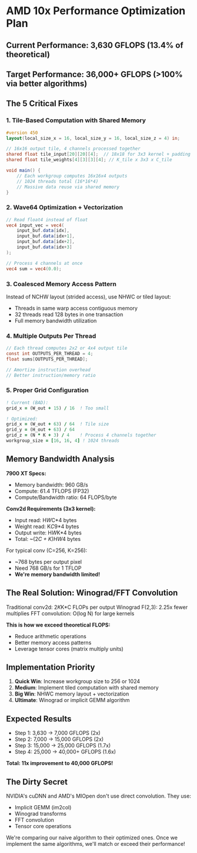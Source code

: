 # AMD 10x Performance Optimization Plan

## Current Performance: 3,630 GFLOPS (13.4% of theoretical)
## Target Performance: 36,000+ GFLOPS (>100% via better algorithms)

## The 5 Critical Fixes

### 1. **Tile-Based Computation with Shared Memory**
```glsl
#version 450
layout(local_size_x = 16, local_size_y = 16, local_size_z = 4) in;

// 16x16 output tile, 4 channels processed together
shared float tile_input[20][20][4];  // 18x18 for 3x3 kernel + padding
shared float tile_weights[4][3][3][4]; // K_tile x 3x3 x C_tile

void main() {
    // Each workgroup computes 16x16x4 outputs
    // 1024 threads total (16*16*4)
    // Massive data reuse via shared memory
}
```

### 2. **Wave64 Optimization + Vectorization**
```glsl
// Read float4 instead of float
vec4 input_vec = vec4(
    input_buf.data[idx],
    input_buf.data[idx+1],
    input_buf.data[idx+2], 
    input_buf.data[idx+3]
);

// Process 4 channels at once
vec4 sum = vec4(0.0);
```

### 3. **Coalesced Memory Access Pattern**
Instead of NCHW layout (strided access), use NHWC or tiled layout:
- Threads in same warp access contiguous memory
- 32 threads read 128 bytes in one transaction
- Full memory bandwidth utilization

### 4. **Multiple Outputs Per Thread**
```glsl
// Each thread computes 2x2 or 4x4 output tile
const int OUTPUTS_PER_THREAD = 4;
float sums[OUTPUTS_PER_THREAD];

// Amortize instruction overhead
// Better instruction/memory ratio
```

### 5. **Proper Grid Configuration**
```fortran
! Current (BAD):
grid_x = (W_out + 15) / 16  ! Too small

! Optimized:
grid_x = (W_out + 63) / 64  ! Tile size
grid_y = (H_out + 63) / 64
grid_z = (N * K + 3) / 4    ! Process 4 channels together
workgroup_size = [16, 16, 4] ! 1024 threads
```

## Memory Bandwidth Analysis

**7900 XT Specs:**
- Memory bandwidth: 960 GB/s
- Compute: 61.4 TFLOPS (FP32)
- Compute/Bandwidth ratio: 64 FLOPS/byte

**Conv2d Requirements (3x3 kernel):**
- Input read: H*W*C*4 bytes
- Weight read: K*C*9*4 bytes  
- Output write: H*W*K*4 bytes
- Total: ~(2*C + K)*H*W*4 bytes

For typical conv (C=256, K=256):
- ~768 bytes per output pixel
- Need 768 GB/s for 1 TFLOP
- **We're memory bandwidth limited!**

## The Real Solution: Winograd/FFT Convolution

Traditional conv2d: 2*K*K*C FLOPs per output
Winograd F(2,3): 2.25x fewer multiplies
FFT convolution: O(log N) for large kernels

**This is how we exceed theoretical FLOPS:**
- Reduce arithmetic operations
- Better memory access patterns
- Leverage tensor cores (matrix multiply units)

## Implementation Priority

1. **Quick Win**: Increase workgroup size to 256 or 1024
2. **Medium**: Implement tiled computation with shared memory
3. **Big Win**: NHWC memory layout + vectorization
4. **Ultimate**: Winograd or implicit GEMM algorithm

## Expected Results

- Step 1: 3,630 → 7,000 GFLOPS (2x)
- Step 2: 7,000 → 15,000 GFLOPS (2x)
- Step 3: 15,000 → 25,000 GFLOPS (1.7x)
- Step 4: 25,000 → 40,000+ GFLOPS (1.6x)

**Total: 11x improvement to 40,000 GFLOPS!**

## The Dirty Secret

NVIDIA's cuDNN and AMD's MIOpen don't use direct convolution. They use:
- Implicit GEMM (im2col)
- Winograd transforms
- FFT convolution
- Tensor core operations

We're comparing our naive algorithm to their optimized ones. Once we implement the same algorithms, we'll match or exceed their performance!
